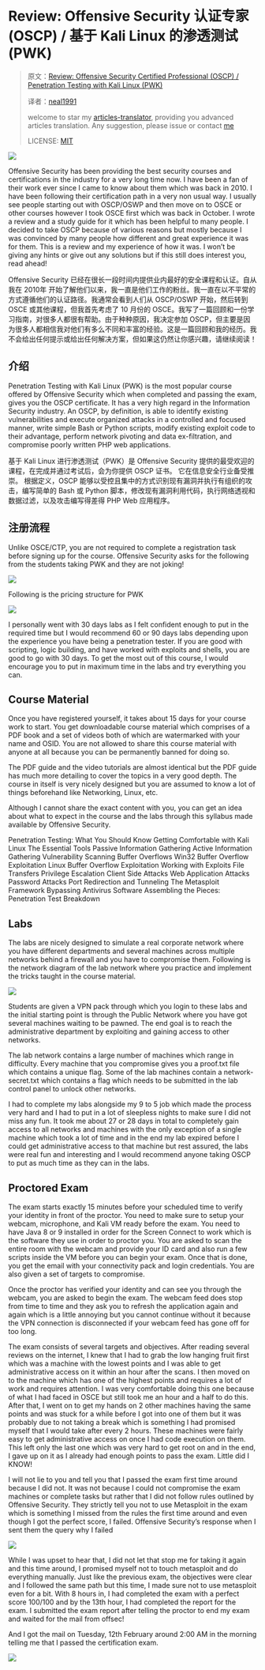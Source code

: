 # Review: Offensive Security 认证专家 (OSCP) / 基于 Kali Linux 的渗透测试 (PWK)

>原文：[Review: Offensive Security Certified Professional (OSCP) / Penetration Testing with Kali Linux (PWK)](https://aminbohio.com/offensive-security-certified-professional-oscp-penetration-testing-with-kali-linux-pwk-review/)
>
>译者：[neal1991](https://github.com/neal1991)
>
>welcome to star my [articles-translator](https://github.com/neal1991/articles-translator/), providing you advanced articles translation. Any suggestion, please issue or contact [me](mailto:bing@stu.ecnu.edu.cn)
>
>LICENSE: [MIT](https://opensource.org/licenses/MIT)

![](https://aminbohio.com/storage/2019/02/oscp-emblem.png)

Offensive Security has been providing the best security courses and certifications in the industry for a very long time now. I have been a fan of their work ever since I came to know about them which was back in 2010. I have been following their certification path in a very non usual way. I usually see people starting out with OSCP/OSWP and then move on to OSCE or other courses however I took OSCE first which was back in October. I wrote a review and a study guide for it which has been helpful to many people. I decided to take OSCP because of various reasons but mostly because I was convinced by many people how different and great experience it was for them. This is a review and my experience of how it was. I won’t be giving any hints or give out any solutions but if this still does interest you, read ahead!

Offensive Security 已经在很长一段时间内提供业内最好的安全课程和认证。自从我在 2010年 开始了解他们以来，我一直是他们工作的粉丝。我一直在以不平常的方式遵循他们的认证路径。我通常会看到人们从 OSCP/OSWP 开始，然后转到 OSCE 或其他课程，但我首先考虑了 10 月份的 OSCE。我写了一篇回顾和一份学习指南，对很多人都很有帮助。由于种种原因，我决定参加 OSCP，但主要是因为很多人都相信我对他们有多么不同和丰富的经验。这是一篇回顾和我的经历。我不会给出任何提示或给出任何解决方案，但如果这仍然让你感兴趣，请继续阅读！

## 介绍

Penetration Testing with Kali Linux (PWK) is the most popular course offered by Offensive Security which when completed and passing the exam, gives you the OSCP certificate. It has a very high regard in the Information Security industry. An OSCP, by definition, is able to identify existing vulnerabilities and execute organized attacks in a controlled and focused manner, write simple Bash or Python scripts, modify existing exploit code to their advantage, perform network pivoting and data ex-filtration, and compromise poorly written PHP web applications.

基于 Kali Linux 进行渗透测试（PWK）是 Offensive Security 提供的最受欢迎的课程，在完成并通过考试后，会为你提供 OSCP 证书。 它在信息安全行业备受推崇。 根据定义，OSCP 能够以受控且集中的方式识别现有漏洞并执行有组织的攻击，编写简单的 Bash 或 Python 脚本，修改现有漏洞利用代码，执行网络透视和数据过滤，以及攻击编写得差得 PHP Web 应用程序。

## 注册流程

Unlike OSCE/CTP, you are not required to complete a registration task before signing up for the course. Offensive Security asks for the following from the students taking PWK and they are not joking!

![](https://aminbohio.com/storage/2019/02/2019-02-15T1630060500.png)

Following is the pricing structure for PWK

![](https://aminbohio.com/storage/2019/02/2019-02-15T1559160500.png)

I personally went with 30 days labs as I felt confident enough to put in the required time but I would recommend 60 or 90 days labs depending upon the experience you have being a penetration tester. If you are good with scripting, logic building, and have worked with exploits and shells, you are good to go with 30 days. To get the most out of this course, I would encourage you to put in maximum time in the labs and try everything you can.

## Course Material

Once you have registered yourself, it takes about 15 days for your course work to start. You get downloadable course material which comprises of a PDF book and a set of videos both of which are watermarked with your name and OSID. You are not allowed to share this course material with anyone at all because you can be permanently banned for doing so.

The PDF guide and the video tutorials are almost identical but the PDF guide has much more detailing to cover the topics in a very good depth. The course in itself is very nicely designed but you are assumed to know a lot of things beforehand like Networking, Linux, etc.

Although I cannot share the exact content with you, you can get an idea about what to expect in the course and the labs through this syllabus made available by Offensive Security.

Penetration Testing: What You Should Know
Getting Comfortable with Kali Linux
The Essential Tools
Passive Information Gathering
Active Information Gathering
Vulnerability Scanning
Buffer Overflows
Win32 Buffer Overflow Exploitation
Linux Buffer Overflow Exploitation
Working with Exploits
File Transfers
Privilege Escalation
Client Side Attacks
Web Application Attacks
Password Attacks
Port Redirection and Tunneling
The Metasploit Framework
Bypassing Antivirus Software
Assembling the Pieces: Penetration Test Breakdown

## Labs

The labs are nicely designed to simulate a real corporate network where you have different departments and several machines across multiple networks behind a firewall and you have to compromise them. Following is the network diagram of the lab network where you practice and implement the tricks taught in the course material.

![](https://aminbohio.com/storage/2019/02/pwk-lab-network.png)

Students are given a VPN pack through which you login to these labs and the initial starting point is through the Public Network where you have got several machines waiting to be pawned. The end goal is to reach the administrative department by exploiting and gaining access to other networks.

The lab network contains a large number of machines which range in difficulty. Every machine that you compromise gives you a proof.txt file which contains a unique flag. Some of the lab machines contain a network-secret.txt which contains a flag which needs to be submitted in the lab control panel to unlock other networks.

I had to complete my labs alongside my 9 to 5 job which made the process very hard and I had to put in a lot of sleepless nights to make sure I did not miss any fun. It took me about 27 or 28 days in total to completely gain access to all networks and machines with the only exception of a single machine which took a lot of time and in the end my lab expired before I could get administrative access to that machine but rest assured, the labs were real fun and interesting and I would recommend anyone taking OSCP to put as much time as they can in the labs.

## Proctored Exam

The exam starts exactly 15 minutes before your scheduled time to verify your identity in front of the proctor. You need to make sure to setup your webcam, microphone, and Kali VM ready before the exam. You need to have Java 8 or 9 installed in order for the Screen Connect to work which is the software they use in order to proctor you. You are asked to scan the entire room with the webcam and provide your ID card and also run a few scripts inside the VM before you can begin your exam. Once that is done, you get the email with your connectivity pack and login credentials. You are also given a set of targets to compromise.

Once the proctor has verified your identity and can see you through the webcam, you are asked to begin the exam. The webcam feed does stop from time to time and they ask you to refresh the application again and again which is a little annoying but you cannot continue without it because the VPN connection is disconnected if your webcam feed has gone off for too long.

The exam consists of several targets and objectives. After reading several reviews on the internet, I knew that I had to grab the low hanging fruit first which was a machine with the lowest points and I was able to get administrative access on it within an hour after the scans. I then moved on to the machine which has one of the highest points and requires a lot of work and requires attention. I was very comfortable doing this one because of what I had faced in OSCE but still took me an hour and a half to do this. After that, I went on to get my hands on 2 other machines having the same points and was stuck for a while before I got into one of them but it was probably due to not taking a break which is something I had promised myself that I would take after every 2 hours. These machines were fairly easy to get administrative access on once I had code execution on them. This left only the last one which was very hard to get root on and in the end, I gave up on it as I already had enough points to pass the exam. Little did I KNOW!

I will not lie to you and tell you that I passed the exam first time around because I did not. It was not because I could not compromise the exam machines or complete tasks but rather that I did not follow rules outlined by Offensive Security. They strictly tell you not to use Metasploit in the exam which is something I missed from the rules the first time around and even though I got the perfect score, I failed. Offensive Security’s response when I sent them the query why I failed

![](https://aminbohio.com/storage/2019/02/2019-02-15T1720040500.png)

While I was upset to hear that, I did not let that stop me for taking it again and this time around, I promised myself not to touch metasploit and do everything manually. Just like the previous exam, the objectives were clear and I followed the same path but this time, I made sure not to use metasploit even for a bit. With 8 hours in, I had completed the exam with a perfect score 100/100 and by the 13th hour, I had completed the report for the exam. I submitted the exam report after telling the proctor to end my exam and waited for the mail from offsec!

And I got the mail on Tuesday, 12th February around 2:00 AM in the morning telling me that I passed the certification exam.

![](https://aminbohio.com/storage/2019/02/2019-02-15T1517280500.png)
